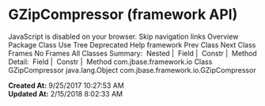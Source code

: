 # GZipCompressor (framework   API)

JavaScript is disabled on your browser. Skip navigation links Overview Package Class Use Tree Deprecated Help framework Prev Class Next Class Frames No Frames All Classes Summary:  Nested |  Field |  Constr |  Method Detail:  Field |  Constr |  Method com.jbase.framework.io Class GZipCompressor java.lang.Object com.jbase.framework.io.GZipCompressor   

**Created At:** 9/25/2017 10:27:53 AM  
**Updated At:** 2/15/2018 8:02:33 AM  

